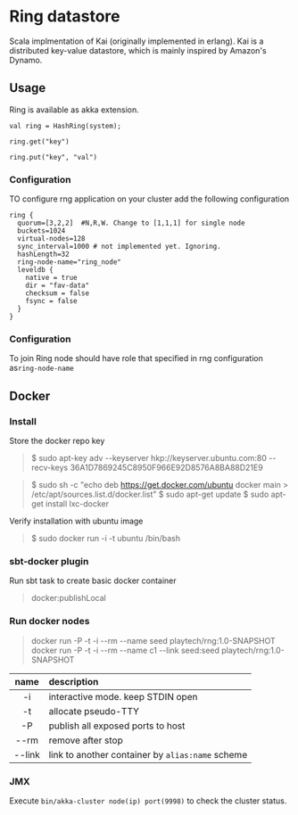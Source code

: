 Ring datastore
===

Scala implmentation of Kai (originally implemented in erlang).
Kai is a distributed key-value datastore, which is mainly inspired
by Amazon's Dynamo.


## Usage

Ring is available as akka extension.
 
`val ring = HashRing(system);`

`ring.get("key")`

`ring.put("key", "val")`


### Configuration
TO configure rng application on your cluster add the following configuration

```
ring {
  quorum=[3,2,2]  #N,R,W. Change to [1,1,1] for single node
  buckets=1024
  virtual-nodes=128
  sync_interval=1000 # not implemented yet. Ignoring.
  hashLength=32
  ring-node-name="ring_node"
  leveldb {
    native = true
    dir = "fav-data"
    checksum = false
    fsync = false
  }
}
```

### Configuration

To join Ring node should have role that specified in rng configuration as`ring-node-name`


## Docker

### Install
Store the docker repo key

  > $ sudo apt-key adv --keyserver hkp://keyserver.ubuntu.com:80 --recv-keys 36A1D7869245C8950F966E92D8576A8BA88D21E9

  > $ sudo sh -c "echo deb https://get.docker.com/ubuntu docker main > /etc/apt/sources.list.d/docker.list"
  > $ sudo apt-get update
  > $ sudo apt-get install lxc-docker

Verify installation with ubuntu image

  > $ sudo docker run -i -t ubuntu /bin/bash

### sbt-docker plugin

Run sbt task to create basic docker container

  > docker:publishLocal

### Run docker nodes

  > docker run -P -t -i --rm --name seed playtech/rng:1.0-SNAPSHOT
  > docker run -P -t -i --rm --name c1 --link seed:seed playtech/rng:1.0-SNAPSHOT
  
| name    | description
| :-----: | :---------------------------------
| -i      | interactive mode. keep STDIN open
| -t      | allocate pseudo-TTY
| -P      | publish all exposed ports to host
| --rm    | remove after stop
| --link  | link to another container by `alias:name` scheme

### JMX

Execute `bin/akka-cluster node(ip) port(9998)` to check the cluster status.